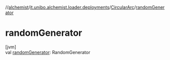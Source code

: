 //[alchemist](../../../index.md)/[it.unibo.alchemist.loader.deployments](../index.md)/[CircularArc](index.md)/[randomGenerator](random-generator.md)

# randomGenerator

[jvm]\
val [randomGenerator](random-generator.md): RandomGenerator
